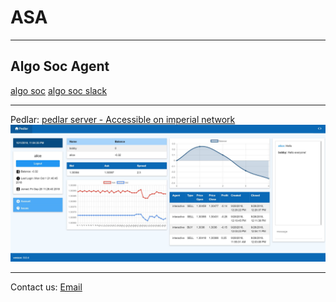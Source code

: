# ASA
---
## Algo Soc Agent

[algo soc](www.algosoc.com)
[algo soc slack](www.algosoc.slack.com)

---

Pedlar:
[pedlar server - Accessible on imperial network](icats.doc.ic.ac.uk)
![Pedlar](misc/pedlarweb_screenshot.jpg)

---

Contact us: 
[Email](algo.trade@imperial.ac.uk)

